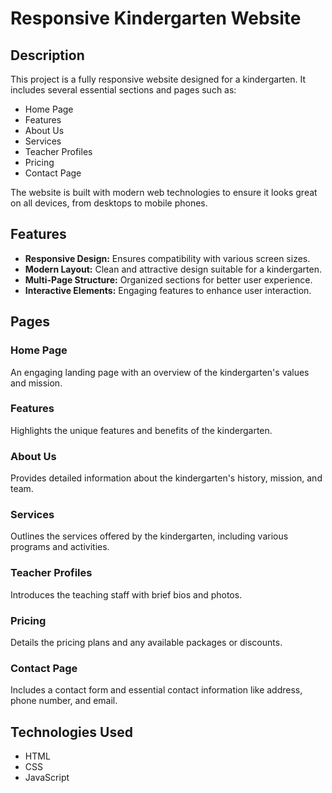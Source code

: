 # Responsive Kindergarten Website

## Description
This project is a fully responsive website designed for a kindergarten. It includes several essential sections and pages such as:

- Home Page
- Features
- About Us
- Services
- Teacher Profiles
- Pricing
- Contact Page

The website is built with modern web technologies to ensure it looks great on all devices, from desktops to mobile phones.

## Features
- **Responsive Design:** Ensures compatibility with various screen sizes.
- **Modern Layout:** Clean and attractive design suitable for a kindergarten.
- **Multi-Page Structure:** Organized sections for better user experience.
- **Interactive Elements:** Engaging features to enhance user interaction.

## Pages

### Home Page
An engaging landing page with an overview of the kindergarten's values and mission.

### Features
Highlights the unique features and benefits of the kindergarten.

### About Us
Provides detailed information about the kindergarten's history, mission, and team.

### Services
Outlines the services offered by the kindergarten, including various programs and activities.

### Teacher Profiles
Introduces the teaching staff with brief bios and photos.

### Pricing
Details the pricing plans and any available packages or discounts.

### Contact Page
Includes a contact form and essential contact information like address, phone number, and email.

## Technologies Used
- HTML
- CSS
- JavaScript


